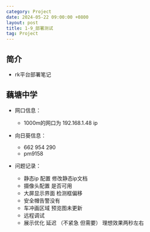 ```yaml
---
category: Project
date: 2024-05-22 09:00:00 +0800
layout: post
title: 1-9_部署测试
tag: Project
---
```

## 简介

+ rk平台部署笔记

## 藕塘中学

+ 网口信息：
  + 1000m的网口为 192.168.1.48 ip

+ 向日葵信息：
  + 662 954 290
  + pm9158

+ 问题记录：
  + 静态ip 配置 修改静态ip文档
  + 摄像头配置 是否可用
  + 大屏显示界面 检测框偏移
  + 安全帽告警没有
  + 车冲画区域 预览图未更新
  + 远程调试
  + 展示优化 延迟 （不紧急 但需要） 理想效果两秒左右